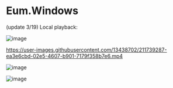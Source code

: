 # Eum.Windows

(update 3/19) Local playback:

![image](https://user-images.githubusercontent.com/13438702/226125785-336afde6-0e39-45d5-9f82-10cbcb44bf29.png)



https://user-images.githubusercontent.com/13438702/211739287-ea3e6cbd-02e5-4607-b901-7179f358b7e6.mp4


![image](https://user-images.githubusercontent.com/13438702/211191945-5869bc9b-bfea-4ec7-8028-50c2c30c0ce5.png)


![image](https://user-images.githubusercontent.com/13438702/211539400-25468ac1-2458-4b9e-b149-d27a5405a186.png)
